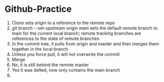 # Github-Practice
1. Clone sets origin to a reference to the remote repo
2. git branch --set-upstream origin main sets the default remote branch to main for the current local branch; remote tracking branches are references to the state of remote branches
3. In the commit tree, it pulls from origin and master and then merges them together in the local branch
4.  Unless you force pull, it will not overwrite the commit
5.  Merge
6.  No, it is still behind the remote master
7.  Yes it was delted, now only contains the main branch
8.  

